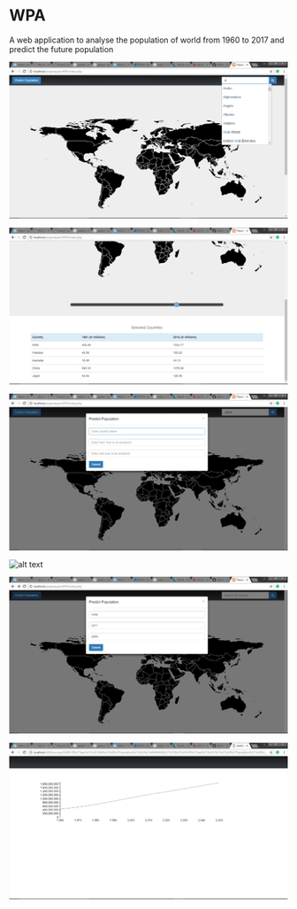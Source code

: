 # WPA
A web application to analyse the population of world from 1960 to 2017 and predict the future population



![alt text](https://github.com/Anmol-Middha/WPA/blob/master/Screenshot%20(238).png)



![alt text](https://github.com/Anmol-Middha/WPA/blob/master/Screenshot%20(239).png)



![alt text](https://github.com/Anmol-Middha/WPA/blob/master/Screenshot%20(240).png)



![alt text](https://github.com/Anmol-Middha/WPA/blob/master/Screenshot%20(241).png)



![alt text](https://github.com/Anmol-Middha/WPA/blob/master/Screenshot%20(243).png)



![alt text](https://github.com/Anmol-Middha/WPA/blob/master/Screenshot%20(244).png)

